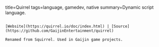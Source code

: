 title=Quirrel
tags=language, gamedev, native
summary=Dynamic script language.
~~~~~~

[Website](https://quirrel.io/doc/index.html) | [Source](https://github.com/GaijinEntertainment/quirrel)

Renamed from Squirrel. Used in Gaijin game projects.

